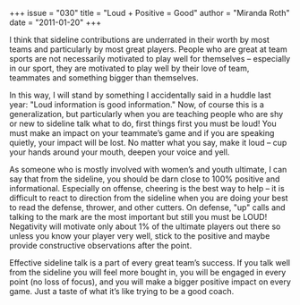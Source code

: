 +++
issue = "030"
title = "Loud + Positive = Good"
author = "Miranda Roth"
date = "2011-01-20"
+++

I think that sideline contributions are underrated in their worth by most
teams and particularly by most great players. People who are great at team
sports are not necessarily motivated to play well for themselves – especially
in our sport, they are motivated to play well by their love of team, teammates
and something bigger than themselves.  
  
In this way, I will stand by something I accidentally said in a huddle last
year: "Loud information is good information." Now, of course this is a
generalization, but particularly when you are teaching people who are shy or
new to sideline talk what to do, first things first you must be loud! You must
make an impact on your teammate’s game and if you are speaking quietly, your
impact will be lost. No matter what you say, make it loud – cup your hands
around your mouth, deepen your voice and yell.  
  
As someone who is mostly involved with women’s and youth ultimate, I can say
that from the sideline, you should be darn close to 100% positive and
informational. Especially on offense, cheering is the best way to help – it is
difficult to react to direction from the sideline when you are doing your best
to read the defense, thrower, and other cutters. On defense, "up" calls and
talking to the mark are the most important but still you must be LOUD!
Negativity will motivate only about 1% of the ultimate players out there so
unless you know your player very well, stick to the positive and maybe provide
constructive observations after the point.  
  
Effective sideline talk is a part of every great team’s success. If you talk
well from the sideline you will feel more bought in, you will be engaged in
every point (no loss of focus), and you will make a bigger positive impact on
every game. Just a taste of what it’s like trying to be a good coach.

